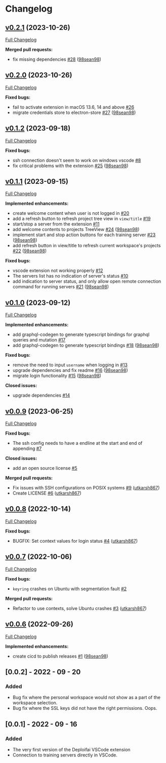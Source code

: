 # Changelog

## [v0.2.1](https://github.com/deploifai/vscode-deploifai/tree/v0.2.1) (2023-10-26)

[Full Changelog](https://github.com/deploifai/vscode-deploifai/compare/v0.2.0...v0.2.1)

**Merged pull requests:**

- fix missing dependencies [\#28](https://github.com/deploifai/vscode-deploifai/pull/28) ([98sean98](https://github.com/98sean98))




## [v0.2.0](https://github.com/deploifai/vscode-deploifai/tree/v0.2.0) (2023-10-26)

[Full Changelog](https://github.com/deploifai/vscode-deploifai/compare/v0.1.2...v0.2.0)

**Fixed bugs:**

- fail to activate extension in macOS 13.6, 14 and above [\#26](https://github.com/deploifai/vscode-deploifai/issues/26)
- migrate credentials store to electron-store [\#27](https://github.com/deploifai/vscode-deploifai/pull/27) ([98sean98](https://github.com/98sean98))




## [v0.1.2](https://github.com/deploifai/vscode-deploifai/tree/v0.1.2) (2023-09-18)

[Full Changelog](https://github.com/deploifai/vscode-deploifai/compare/v0.1.1...v0.1.2)

**Fixed bugs:**

- ssh connection doesn't seem to work on windows vscode [\#8](https://github.com/deploifai/vscode-deploifai/issues/8)
- fix critical problems with the extension [\#25](https://github.com/deploifai/vscode-deploifai/pull/25) ([98sean98](https://github.com/98sean98))




## [v0.1.1](https://github.com/deploifai/vscode-deploifai/tree/v0.1.1) (2023-09-15)

[Full Changelog](https://github.com/deploifai/vscode-deploifai/compare/v0.1.0...v0.1.1)

**Implemented enhancements:**

- create welcome content when user is not logged in [\#20](https://github.com/deploifai/vscode-deploifai/issues/20)
- add a refresh button to refresh project tree view in `view/title` [\#19](https://github.com/deploifai/vscode-deploifai/issues/19)
- start/stop a server from the extension [\#11](https://github.com/deploifai/vscode-deploifai/issues/11)
- add welcome contents to projects TreeView [\#24](https://github.com/deploifai/vscode-deploifai/pull/24) ([98sean98](https://github.com/98sean98))
- implement start and stop action buttons for each training server [\#23](https://github.com/deploifai/vscode-deploifai/pull/23) ([98sean98](https://github.com/98sean98))
- add refresh button in view/title to refresh current workspace's projects [\#22](https://github.com/deploifai/vscode-deploifai/pull/22) ([98sean98](https://github.com/98sean98))

**Fixed bugs:**

- vscode extension not working properly [\#12](https://github.com/deploifai/vscode-deploifai/issues/12)
- The servers list has no indication of server's status [\#10](https://github.com/deploifai/vscode-deploifai/issues/10)
- add indication to server status, and only allow open remote connection command for running servers [\#21](https://github.com/deploifai/vscode-deploifai/pull/21) ([98sean98](https://github.com/98sean98))




## [v0.1.0](https://github.com/deploifai/vscode-deploifai/tree/v0.1.0) (2023-09-12)

[Full Changelog](https://github.com/deploifai/vscode-deploifai/compare/v0.0.9...v0.1.0)

**Implemented enhancements:**

- add graphql-codegen to generate typescript bindings for graphql queries and mutation [\#17](https://github.com/deploifai/vscode-deploifai/issues/17)
- add graphql-codegen to generate typescript bindings [\#18](https://github.com/deploifai/vscode-deploifai/pull/18) ([98sean98](https://github.com/98sean98))

**Fixed bugs:**

- remove the need to input `username` when logging in [\#13](https://github.com/deploifai/vscode-deploifai/issues/13)
- upgrade dependencies and fix readme [\#16](https://github.com/deploifai/vscode-deploifai/pull/16) ([98sean98](https://github.com/98sean98))
- migrate login functionality [\#15](https://github.com/deploifai/vscode-deploifai/pull/15) ([98sean98](https://github.com/98sean98))

**Closed issues:**

- upgrade dependencies [\#14](https://github.com/deploifai/vscode-deploifai/issues/14)




## [v0.0.9](https://github.com/deploifai/vscode-deploifai/tree/v0.0.9) (2023-06-25)

[Full Changelog](https://github.com/deploifai/vscode-deploifai/compare/v0.0.8...v0.0.9)

**Fixed bugs:**

- The ssh config needs to have a endline at the start and end of appending [\#7](https://github.com/deploifai/vscode-deploifai/issues/7)

**Closed issues:**

- add an open source license [\#5](https://github.com/deploifai/vscode-deploifai/issues/5)

**Merged pull requests:**

- Fix issues with SSH configurations on POSIX systems [\#9](https://github.com/deploifai/vscode-deploifai/pull/9) ([utkarsh867](https://github.com/utkarsh867))
- Create LICENSE [\#6](https://github.com/deploifai/vscode-deploifai/pull/6) ([utkarsh867](https://github.com/utkarsh867))




## [v0.0.8](https://github.com/deploifai/vscode-deploifai/tree/v0.0.8) (2022-10-14)

[Full Changelog](https://github.com/deploifai/vscode-deploifai/compare/v0.0.7...v0.0.8)

**Fixed bugs:**

- BUGFIX: Set context values for login status [\#4](https://github.com/deploifai/vscode-deploifai/pull/4) ([utkarsh867](https://github.com/utkarsh867))




## [v0.0.7](https://github.com/deploifai/vscode-deploifai/tree/v0.0.7) (2022-10-06)

[Full Changelog](https://github.com/deploifai/vscode-deploifai/compare/v0.0.6...v0.0.7)

**Fixed bugs:**

- `keyring` crashes on Ubuntu with segmentation fault [\#2](https://github.com/deploifai/vscode-deploifai/issues/2)

**Merged pull requests:**

- Refactor to use contexts, solve Ubuntu crashes [\#3](https://github.com/deploifai/vscode-deploifai/pull/3) ([utkarsh867](https://github.com/utkarsh867))




## [v0.0.6](https://github.com/deploifai/vscode-deploifai/tree/v0.0.6) (2022-09-26)

[Full Changelog](https://github.com/deploifai/vscode-deploifai/compare/v0.0.2...v0.0.6)

**Implemented enhancements:**

- create cicd to publish releases [\#1](https://github.com/deploifai/vscode-deploifai/pull/1) ([98sean98](https://github.com/98sean98))




## [0.0.2] - 2022 - 09 - 20

### Added

- Bug fix where the personal workspace would not show as a part of the workspace selection.
- Bug fix where the SSL keys did not have the right permissions. Oops.

## [0.0.1] - 2022 - 09 - 16

### Added

- The very first version of the Deploifai VSCode extension
- Connection to training servers directly in VSCode.
